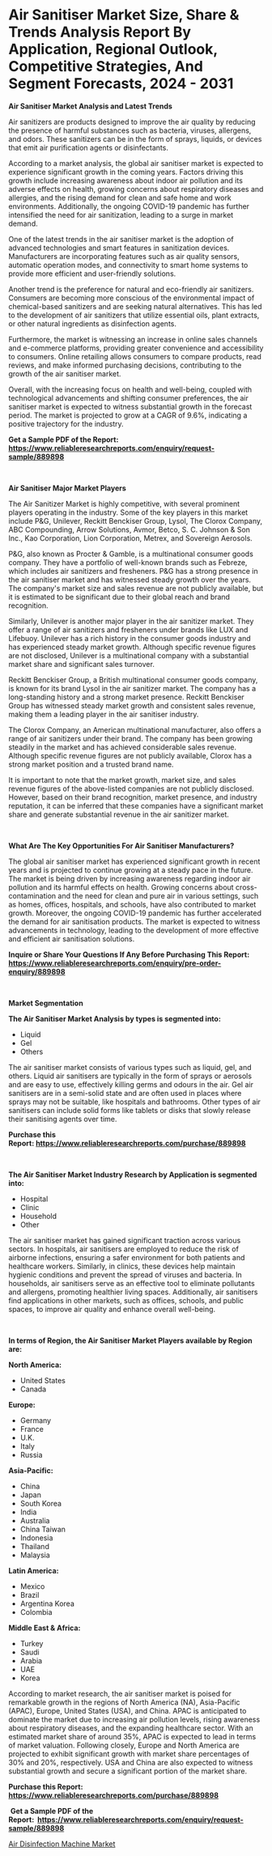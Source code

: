 <p><h1>Air Sanitiser Market Size, Share & Trends Analysis Report By Application, Regional Outlook, Competitive Strategies, And Segment Forecasts, 2024 - 2031</h1></p><p><strong>Air Sanitiser Market Analysis and Latest Trends</strong></p>
<p><p>Air sanitizers are products designed to improve the air quality by reducing the presence of harmful substances such as bacteria, viruses, allergens, and odors. These sanitizers can be in the form of sprays, liquids, or devices that emit air purification agents or disinfectants.</p><p>According to a market analysis, the global air sanitiser market is expected to experience significant growth in the coming years. Factors driving this growth include increasing awareness about indoor air pollution and its adverse effects on health, growing concerns about respiratory diseases and allergies, and the rising demand for clean and safe home and work environments. Additionally, the ongoing COVID-19 pandemic has further intensified the need for air sanitization, leading to a surge in market demand.</p><p>One of the latest trends in the air sanitiser market is the adoption of advanced technologies and smart features in sanitization devices. Manufacturers are incorporating features such as air quality sensors, automatic operation modes, and connectivity to smart home systems to provide more efficient and user-friendly solutions.</p><p>Another trend is the preference for natural and eco-friendly air sanitizers. Consumers are becoming more conscious of the environmental impact of chemical-based sanitizers and are seeking natural alternatives. This has led to the development of air sanitizers that utilize essential oils, plant extracts, or other natural ingredients as disinfection agents.</p><p>Furthermore, the market is witnessing an increase in online sales channels and e-commerce platforms, providing greater convenience and accessibility to consumers. Online retailing allows consumers to compare products, read reviews, and make informed purchasing decisions, contributing to the growth of the air sanitiser market.</p><p>Overall, with the increasing focus on health and well-being, coupled with technological advancements and shifting consumer preferences, the air sanitiser market is expected to witness substantial growth in the forecast period. The market is projected to grow at a CAGR of 9.6%, indicating a positive trajectory for the industry.</p></p>
<p><strong>Get a Sample PDF of the Report:&nbsp; <a href="https://www.reliableresearchreports.com/enquiry/request-sample/889898">https://www.reliableresearchreports.com/enquiry/request-sample/889898</a></strong></p>
<p>&nbsp;</p>
<p><strong>Air Sanitiser Major Market Players</strong></p>
<p><p>The Air Sanitizer Market is highly competitive, with several prominent players operating in the industry. Some of the key players in this market include P&G, Unilever, Reckitt Benckiser Group, Lysol, The Clorox Company, ABC Compounding, Arrow Solutions, Avmor, Betco, S. C. Johnson & Son Inc., Kao Corporation, Lion Corporation, Metrex, and Sovereign Aerosols.</p><p>P&G, also known as Procter & Gamble, is a multinational consumer goods company. They have a portfolio of well-known brands such as Febreze, which includes air sanitizers and fresheners. P&G has a strong presence in the air sanitiser market and has witnessed steady growth over the years. The company's market size and sales revenue are not publicly available, but it is estimated to be significant due to their global reach and brand recognition.</p><p>Similarly, Unilever is another major player in the air sanitizer market. They offer a range of air sanitizers and fresheners under brands like LUX and Lifebuoy. Unilever has a rich history in the consumer goods industry and has experienced steady market growth. Although specific revenue figures are not disclosed, Unilever is a multinational company with a substantial market share and significant sales turnover.</p><p>Reckitt Benckiser Group, a British multinational consumer goods company, is known for its brand Lysol in the air sanitizer market. The company has a long-standing history and a strong market presence. Reckitt Benckiser Group has witnessed steady market growth and consistent sales revenue, making them a leading player in the air sanitiser industry.</p><p>The Clorox Company, an American multinational manufacturer, also offers a range of air sanitizers under their brand. The company has been growing steadily in the market and has achieved considerable sales revenue. Although specific revenue figures are not publicly available, Clorox has a strong market position and a trusted brand name.</p><p>It is important to note that the market growth, market size, and sales revenue figures of the above-listed companies are not publicly disclosed. However, based on their brand recognition, market presence, and industry reputation, it can be inferred that these companies have a significant market share and generate substantial revenue in the air sanitizer market.</p></p>
<p>&nbsp;</p>
<p><strong>What Are The Key Opportunities For Air Sanitiser Manufacturers?</strong></p>
<p><p>The global air sanitiser market has experienced significant growth in recent years and is projected to continue growing at a steady pace in the future. The market is being driven by increasing awareness regarding indoor air pollution and its harmful effects on health. Growing concerns about cross-contamination and the need for clean and pure air in various settings, such as homes, offices, hospitals, and schools, have also contributed to market growth. Moreover, the ongoing COVID-19 pandemic has further accelerated the demand for air sanitisation products. The market is expected to witness advancements in technology, leading to the development of more effective and efficient air sanitisation solutions.</p></p>
<p><strong>Inquire or Share Your Questions If Any Before Purchasing This Report: <a href="https://www.reliableresearchreports.com/enquiry/pre-order-enquiry/889898">https://www.reliableresearchreports.com/enquiry/pre-order-enquiry/889898</a></strong></p>
<p>&nbsp;</p>
<p><strong>Market Segmentation</strong></p>
<p><strong>The Air Sanitiser Market Analysis by types is segmented into:</strong></p>
<p><ul><li>Liquid</li><li>Gel</li><li>Others</li></ul></p>
<p><p>The air sanitiser market consists of various types such as liquid, gel, and others. Liquid air sanitisers are typically in the form of sprays or aerosols and are easy to use, effectively killing germs and odours in the air. Gel air sanitisers are in a semi-solid state and are often used in places where sprays may not be suitable, like hospitals and bathrooms. Other types of air sanitisers can include solid forms like tablets or disks that slowly release their sanitising agents over time.</p></p>
<p><strong>Purchase this Report:&nbsp;<a href="https://www.reliableresearchreports.com/purchase/889898">https://www.reliableresearchreports.com/purchase/889898</a></strong></p>
<p>&nbsp;</p>
<p><strong>The Air Sanitiser Market Industry Research by Application is segmented into:</strong></p>
<p><ul><li>Hospital</li><li>Clinic</li><li>Household</li><li>Other</li></ul></p>
<p><p>The air sanitiser market has gained significant traction across various sectors. In hospitals, air sanitisers are employed to reduce the risk of airborne infections, ensuring a safer environment for both patients and healthcare workers. Similarly, in clinics, these devices help maintain hygienic conditions and prevent the spread of viruses and bacteria. In households, air sanitisers serve as an effective tool to eliminate pollutants and allergens, promoting healthier living spaces. Additionally, air sanitisers find applications in other markets, such as offices, schools, and public spaces, to improve air quality and enhance overall well-being.</p></p>
<p>&nbsp;</p>
<p><strong>In terms of Region, the Air Sanitiser Market Players available by Region are:</strong></p>
<p>
    <p> <strong> North America: </strong>
        <ul>
            <li>United States</li>
            <li>Canada</li>
        </ul>
        </p> 
    <p> <strong> Europe: </strong>
        <ul>
            <li>Germany</li>
            <li>France</li>
            <li>U.K.</li>
            <li>Italy</li>
            <li>Russia</li>
        </ul>
        </p> 
    <p> <strong> Asia-Pacific: </strong>
        <ul>
            <li>China</li>
            <li>Japan</li>
            <li>South Korea</li>
            <li>India</li>
            <li>Australia</li>
            <li>China Taiwan</li>
            <li>Indonesia</li>
            <li>Thailand</li>
            <li>Malaysia</li>
        </ul>
        </p> 
    <p> <strong> Latin America: </strong>
        <ul>
            <li>Mexico</li>
            <li>Brazil</li>
            <li>Argentina Korea</li>
            <li>Colombia</li>
        </ul>
        </p> 
    <p> <strong> Middle East & Africa: </strong>
        <ul>
            <li>Turkey</li>
            <li>Saudi</li>
            <li>Arabia</li>
            <li>UAE</li>
            <li>Korea</li>
        </ul>
    </p>
    </p>
<p><p>According to market research, the air sanitiser market is poised for remarkable growth in the regions of North America (NA), Asia-Pacific (APAC), Europe, United States (USA), and China. APAC is anticipated to dominate the market due to increasing air pollution levels, rising awareness about respiratory diseases, and the expanding healthcare sector. With an estimated market share of around 35%, APAC is expected to lead in terms of market valuation. Following closely, Europe and North America are projected to exhibit significant growth with market share percentages of 30% and 20%, respectively. USA and China are also expected to witness substantial growth and secure a significant portion of the market share.</p></p>
<p><strong>Purchase this Report: <a href="https://www.reliableresearchreports.com/purchase/889898">https://www.reliableresearchreports.com/purchase/889898</a></strong></p>
<p>&nbsp;<strong>Get a Sample PDF of the Report:&nbsp;&nbsp;<a href="https://www.reliableresearchreports.com/enquiry/request-sample/889898">https://www.reliableresearchreports.com/enquiry/request-sample/889898</a></strong></p>
<p><strong></strong></p>
<p><p><a href="https://github.com/NorbertYates/Market-Research-Report-List-2/blob/main/air-disinfection-machine-market.md">Air Disinfection Machine Market</a></p></p>